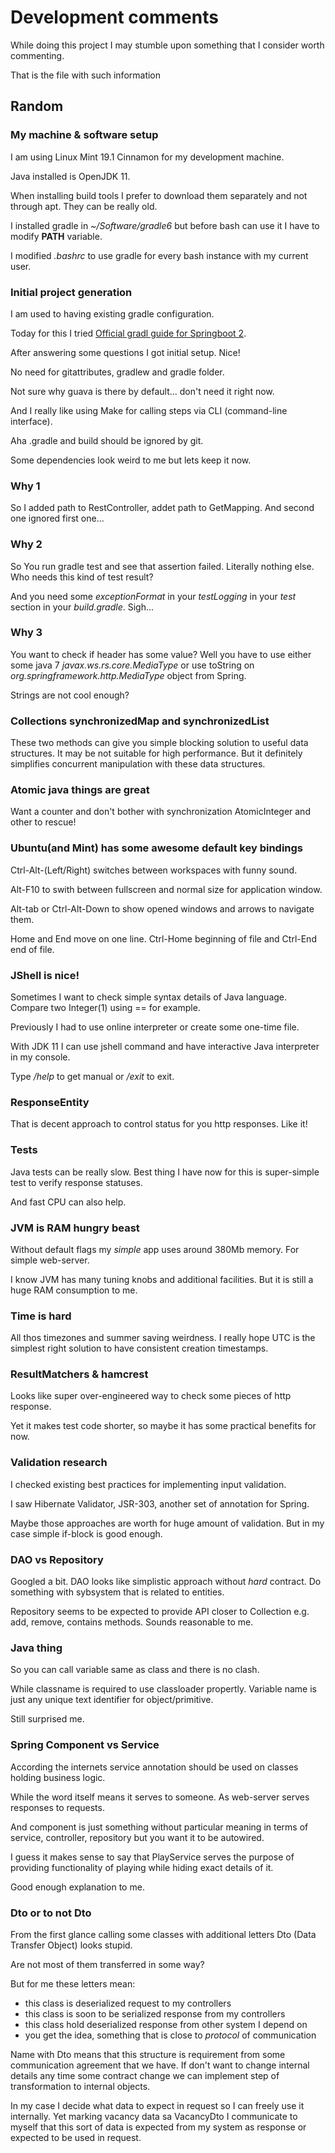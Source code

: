 # Development comments

While doing this project I may stumble upon something that I consider worth commenting.

That is the file with such information

## Random

### My machine & software setup

I am using Linux Mint 19.1 Cinnamon for my development machine.

Java installed is OpenJDK 11.

When installing build tools I prefer to download them separately and not through apt. They can be really old.

I installed gradle in *~/Software/gradle6* but before bash can use it I have to modify **PATH** variable.

I modified *.bashrc* to use gradle for every bash instance with my current user.

### Initial project generation

I am used to having existing gradle configuration.

Today for this I tried [Official gradl guide for Springboot 2](https://guides.gradle.org/building-spring-boot-2-projects-with-gradle/).

After answering some questions I got initial setup. Nice!

No need for gitattributes, gradlew and gradle folder.

Not sure why guava is there by default... don't need it right now.

And I really like using Make for calling steps via CLI (command-line interface).

Aha .gradle and build should be ignored by git.

Some dependencies look weird to me but lets keep it now.

### Why 1

So I added path to RestController, addet path to GetMapping. And second one ignored first one...

### Why 2

So You run gradle test and see that assertion failed. Literally nothing else. Who needs this kind of test result?

And you need some *exceptionFormat* in your *testLogging* in your *test* section in your *build.gradle*. Sigh...

### Why 3

You want to check if header has some value? Well you have to use either some java 7 *javax.ws.rs.core.MediaType* or use toString on *org.springframework.http.MediaType* object from Spring.

Strings are not cool enough?

### Collections synchronizedMap and synchronizedList

These two methods can give you simple blocking solution to useful data structures. It may be not suitable for high performance. But it definitely simplifies concurrent manipulation with these data structures.

### Atomic java things are great

Want a counter and don't bother with synchronization AtomicInteger and other to rescue!

### Ubuntu(and Mint) has some awesome default key bindings

Ctrl-Alt-(Left/Right) switches between workspaces with funny sound.

Alt-F10 to swith between fullscreen and normal size for application window.

Alt-tab or Ctrl-Alt-Down to show opened windows and arrows to navigate them.

Home and End move on one line. Ctrl-Home beginning of file and Ctrl-End end of file.

### JShell is nice!

Sometimes I want to check simple syntax details of Java language. Compare two Integer(1) using == for example.

Previously I had to use online interpreter or create some one-time file.

With JDK 11 I can use jshell command and have interactive Java interpreter in my console.

Type */help* to get manual or */exit* to exit.

### ResponseEntity

That is decent approach to control status for you http responses. Like it!

### Tests

Java tests can be really slow. Best thing I have now for this is super-simple test to verify response statuses.

And fast CPU can also help.

### JVM is RAM hungry beast

Without default flags my *simple* app uses around 380Mb memory. For simple web-server.

I know JVM has many tuning knobs and additional facilities. But it is still a huge RAM consumption to me.

### Time is hard

All thos timezones and summer saving weirdness. I really hope UTC is the simplest right solution to have consistent creation timestamps.

### ResultMatchers & hamcrest

Looks like super over-engineered way to check some pieces of http response.

Yet it makes test code shorter, so maybe it has some practical benefits for now.

### Validation research

I checked existing best practices for implementing input validation.

I saw Hibernate Validator, JSR-303, another set of annotation for Spring.

Maybe those approaches are worth for huge amount of validation. But in my case simple if-block is good enough.

### DAO vs Repository

Googled a bit. DAO looks like simplistic approach without *hard* contract. Do something with sybsystem that is related to entities.

Repository seems to be expected to provide API closer to Collection e.g. add, remove, contains methods. Sounds reasonable to me.

### Java thing

So you can call variable same as class and there is no clash.

While classname is required to use classloader propertly. Variable name is just any unique text identifier for object/primitive.

Still surprised me.

### Spring Component vs Service

According the internets service annotation should be used on classes holding business logic.

While the word itself means it serves to someone. As web-server serves responses to requests.

And component is just something without particular meaning in terms of service, controller, repository but you want it to be autowired.

I guess it makes sense to say that PlayService serves the purpose of providing functionality of playing while hiding exact details of it.

Good enough explanation to me.

### Dto or to not Dto

From the first glance calling some classes with additional letters Dto (Data Transfer Object) looks stupid.

Are not most of them transferred in some way?

But for me these letters mean:
 * this class is deserialized request to my controllers
 * this class is soon to be serialized response from my controllers
 * this class hold deserialized response from other system I depend on
 * you get the idea, something that is close to *protocol* of communication

Name with Dto means that this structure is requirement from some communication agreement that we have. If don't want to change internal details any time some contract change we can implement step of transformation to internal objects.

In my case I decide what data to expect in request so I can freely use it internally. Yet marking vacancy data sa VacancyDto I communicate to myself that this sort of data is expected from my system as response or expected to be used in request.